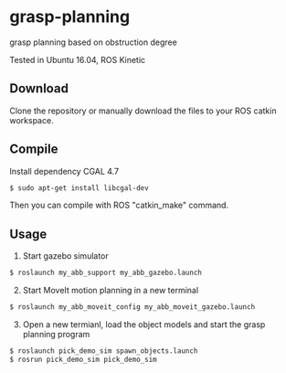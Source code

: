 # grasp-planning

grasp planning based on obstruction degree

Tested in Ubuntu 16.04, ROS Kinetic

## Download

Clone the repository or manually download the files to your ROS catkin workspace.

## Compile

Install dependency CGAL 4.7
```bash
$ sudo apt-get install libcgal-dev
```
Then you can compile with ROS "catkin_make" command.

## Usage

1. Start gazebo simulator
```bash
$ roslaunch my_abb_support my_abb_gazebo.launch
```

2. Start MoveIt motion planning in a new terminal
```bash
$ roslaunch my_abb_moveit_config my_abb_moveit_gazebo.launch
```

3. Open a new termianl, load the object models and start the grasp planning program
```bash
$ roslaunch pick_demo_sim spawn_objects.launch
$ rosrun pick_demo_sim pick_demo_sim
```
